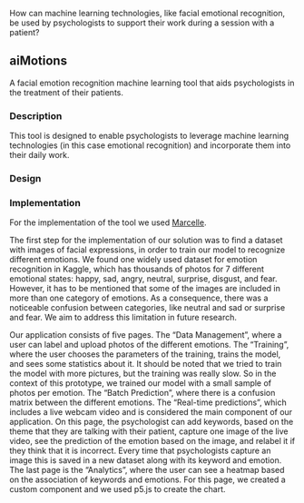 How can machine learning technologies, like facial emotional recognition, be used by psychologists to support their work during a session with a patient?


## aiMotions
A facial emotion recognition machine learning tool that aids psychologists in the treatment of their patients.

### Description
This tool is designed to enable psychologists to leverage machine learning technologies (in this case emotional recognition) and incorporate them into their daily work.




### Design

### Implementation

For the implementation of the tool we used [Marcelle](https://https://marcelle.dev/).

The first step for the implementation of our solution was to find a dataset with images of facial expressions, in order to train our model to recognize different emotions. We found one widely used dataset for emotion recognition in Kaggle, which has thousands of photos for 7 different emotional states: happy, sad, angry, neutral, surprise, disgust, and fear. However, it has to be mentioned that some of the images are included in more than one category of emotions. As a consequence, there was a noticeable confusion between categories, like neutral and sad or surprise and fear. We aim to address this limitation in future research.

Our application consists of five pages. The “Data Management”, where a user can label and upload photos of the different emotions. The “Training”, where the user chooses the parameters of the training, trains the model, and sees some statistics about it. It should be noted that we tried to train the model with more pictures, but the training was really slow. So in the context of this prototype, we trained our model with a small sample of photos per emotion. The “Batch Prediction”, where there is a confusion matrix between the different emotions. The “Real-time predictions”, which includes a live webcam video and is considered the main component of our application. On this page, the psychologist can add keywords, based on the theme that they are talking with their patient, capture one image of the live video, see the prediction of the emotion based on the image, and relabel it if they think that it is incorrect. Every time that psychologists capture an image this is saved in a new dataset along with its keyword and emotion. The last page is the “Analytics”, where the user can see a heatmap based on the association of keywords and emotions. For this page, we created a custom component and we used p5.js to create the chart.
